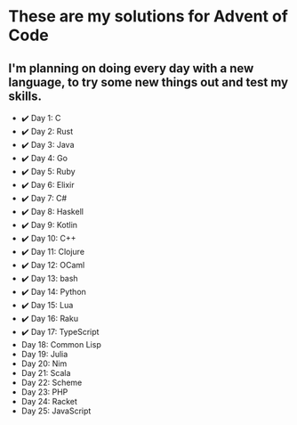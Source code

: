 # These are my solutions for Advent of Code

## I'm planning on doing every day with a new language, to try some new things out and test my skills.

* ✔️ Day 1: C
* ✔️ Day 2: Rust
* ✔️ Day 3: Java
* ✔️ Day 4: Go
* ✔️ Day 5: Ruby
* ✔️ Day 6: Elixir
* ✔️ Day 7: C#
* ✔️ Day 8: Haskell
* ✔️ Day 9: Kotlin
* ✔️ Day 10: C++
* ✔️ Day 11: Clojure
* ✔️ Day 12: OCaml
* ✔️ Day 13: bash
* ✔️ Day 14: Python
* ✔️ Day 15: Lua
* ✔️ Day 16: Raku
* ✔️ Day 17: TypeScript
* Day 18: Common Lisp
* Day 19: Julia
* Day 20: Nim
* Day 21: Scala
* Day 22: Scheme
* Day 23: PHP
* Day 24: Racket
* Day 25: JavaScript
